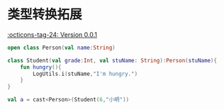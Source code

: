 # 类型转换拓展

[:octicons-tag-24: Version 0.0.1](https://ave.entropy2020.cn/version/VastCore/#001)

```kotlin
open class Person(val name:String)

class Student(val grade:Int, val stuName: String):Person(stuName){
    fun hungry(){
        LogUtils.i(stuName,"I'm hungry.")
    }
}

val a = cast<Person>(Student(6,"小明"))
```

